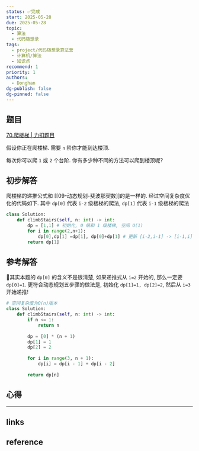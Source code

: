 ```yaml
---
status: ✅完成
start: 2025-05-28
due: 2025-05-28
topic:
  - 算法
  - 代码随想录
tags:
  - project/代码随想录算法营
  - 计算机/算法
  - 知识点
recommend: 1
priority: 1
authors:
  - Donghan
dg-publish: false
dg-pinned: false
---
```

## 题目
[70.爬楼梯 | 力扣题目](https://leetcode.cn/problems/climbing-stairs/)

假设你正在爬楼梯. 需要 `n` 阶你才能到达楼顶.

每次你可以爬 `1` 或 `2` 个台阶. 你有多少种不同的方法可以爬到楼顶呢?
## 初步解答
爬楼梯的递推公式和 [[09-动态规划-斐波那契数]]的是一样的. 经过空间复杂度优化的代码如下. 其中 `dp[0]` 代表 `i-2` 级楼梯的爬法, `dp[1]` 代表 `i-1` 级楼梯的爬法
```python
class Solution:
    def climbStairs(self, n: int) -> int:
        dp = [1,1] # 初始化, 0 级和 1 级楼梯, 空间 O(1)
        for i in range(2,n+1):
            dp[0],dp[1] =dp[1], dp[0]+dp[1] # 更新 [i-2,i-1] -> [i-1,i]
        return dp[1]
```

## 参考解答
🚨其实本题的 `dp[0]` 的含义不是很清楚, 如果递推式从 `i=2` 开始的, 那么一定要 `dp[0]=1`. 更符合动态规划五步骤的做法是, 初始化 `dp[1]=1, dp[2]=2`, 然后从 `i=3` 开始递推!
```python
# 空间复杂度为O(n)版本
class Solution:
    def climbStairs(self, n: int) -> int:
        if n <= 1:
            return n
        
        dp = [0] * (n + 1)
        dp[1] = 1
        dp[2] = 2
        
        for i in range(3, n + 1):
            dp[i] = dp[i - 1] + dp[i - 2]
        
        return dp[n]
```

## 心得

---
## links


## reference
